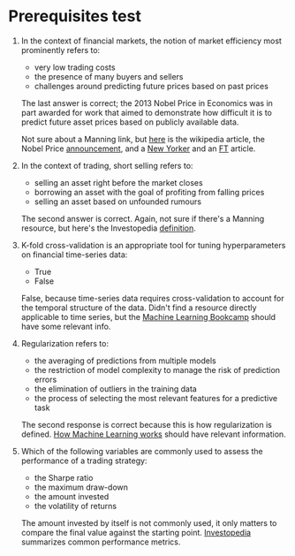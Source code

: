 # Prerequisites test

1. In the context of financial markets, the notion of market efficiency most prominently refers to:
    - very low trading costs
    - the presence of many buyers and sellers
    - challenges around predicting future prices based on past prices
    
    The last answer is correct; the 2013 Nobel Price in Economics was in part awarded for work that aimed to demonstrate how difficult it is to predict future asset prices based on publicly available data.

    Not sure about a Manning link, but [here](https://en.wikipedia.org/wiki/Efficient-market_hypothesis) is the wikipedia article, the Nobel Price [announcement](https://www.nobelprize.org/prizes/economic-sciences/2013/press-release/), and a [New Yorker](https://www.newyorker.com/news/john-cassidy/inefficient-markets-a-nobel-for-shiller-and-fama) and an [FT](https://www.ft.com/content/78175d1e-34c7-11e3-8148-00144feab7de) article.
 
2. In the context of trading, short selling refers to:
    - selling an asset right before the market closes
    - borrowing an asset with the goal of profiting from falling prices
    - selling an asset based on unfounded rumours
    
    The second answer is correct. Again, not sure if there's a Manning resource, but here's the Investopedia [definition](https://www.investopedia.com/terms/s/shortselling.asp).

3. K-fold cross-validation is an appropriate tool for tuning hyperparameters on financial time-series data:
    - True
    - False
    
    False, because time-series data requires cross-validation to account for the temporal structure of the data. Didn't find a resource directly applicable to time series, but the [Machine Learning Bookcamp](https://www.manning.com/books/machine-learning-bookcamp?query=machine%20learning) should have some relevant info.

4. Regularization refers to:
    - the averaging of predictions from multiple models 
    - the restriction of model complexity to manage the risk of prediction errors   
    - the elimination of outliers in the training data
    - the process of selecting the most relevant features for a predictive task
    
    The second response is correct because this is how regularization is defined. [How Machine Learning works](https://www.manning.com/books/how-machine-learning-works) should have relevant information.
    
5. Which of the following variables are commonly used to assess the performance of a trading strategy: 
    - the Sharpe ratio
    - the maximum draw-down
    - the amount invested
    - the volatility of returns

    The amount invested by itself is not commonly used, it only matters to compare the final value against the starting point. [Investopedia](https://www.investopedia.com/articles/08/performance-measure.asp) summarizes common performance metrics.